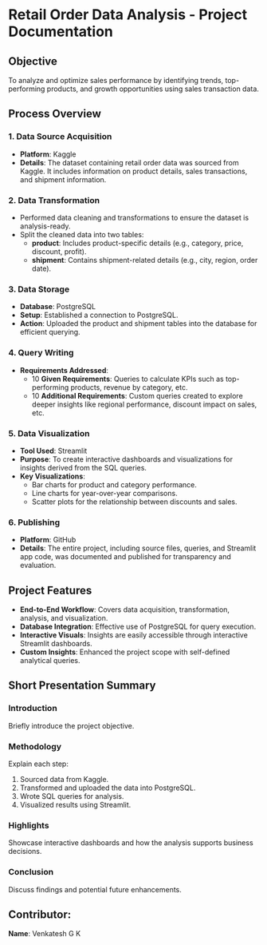 # Retail Order Data Analysis - Project Documentation

## Objective
To analyze and optimize sales performance by identifying trends, top-performing products, and growth opportunities using sales transaction data.

## Process Overview

### 1. Data Source Acquisition
- **Platform**: Kaggle
- **Details**: The dataset containing retail order data was sourced from Kaggle. It includes information on product details, sales transactions, and shipment information.

### 2. Data Transformation
- Performed data cleaning and transformations to ensure the dataset is analysis-ready.
- Split the cleaned data into two tables:
  - **product**: Includes product-specific details (e.g., category, price, discount, profit).
  - **shipment**: Contains shipment-related details (e.g., city, region, order date).

### 3. Data Storage
- **Database**: PostgreSQL
- **Setup**: Established a connection to PostgreSQL.
- **Action**: Uploaded the product and shipment tables into the database for efficient querying.

### 4. Query Writing
- **Requirements Addressed**:
  - 10 **Given Requirements**: Queries to calculate KPIs such as top-performing products, revenue by category, etc.
  - 10 **Additional Requirements**: Custom queries created to explore deeper insights like regional performance, discount impact on sales, etc.

### 5. Data Visualization
- **Tool Used**: Streamlit
- **Purpose**: To create interactive dashboards and visualizations for insights derived from the SQL queries.
- **Key Visualizations**:
  - Bar charts for product and category performance.
  - Line charts for year-over-year comparisons.
  - Scatter plots for the relationship between discounts and sales.

### 6. Publishing
- **Platform**: GitHub
- **Details**: The entire project, including source files, queries, and Streamlit app code, was documented and published for transparency and evaluation.

## Project Features
- **End-to-End Workflow**: Covers data acquisition, transformation, analysis, and visualization.
- **Database Integration**: Effective use of PostgreSQL for query execution.
- **Interactive Visuals**: Insights are easily accessible through interactive Streamlit dashboards.
- **Custom Insights**: Enhanced the project scope with self-defined analytical queries.

## Short Presentation Summary

### Introduction
Briefly introduce the project objective.

### Methodology
Explain each step:
1. Sourced data from Kaggle.
2. Transformed and uploaded the data into PostgreSQL.
3. Wrote SQL queries for analysis.
4. Visualized results using Streamlit.

### Highlights
Showcase interactive dashboards and how the analysis supports business decisions.

### Conclusion
Discuss findings and potential future enhancements.

## Contributor:
**Name**: Venkatesh G K
